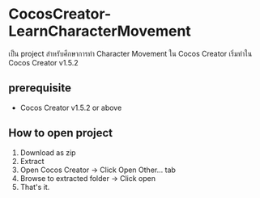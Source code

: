 # CocosCreator-LearnCharacterMovement
เป็น project สำหรับศึกษาการทำ Character Movement ใน Cocos Creator เริ่มทำใน Cocos Creator v1.5.2

## prerequisite
* Cocos Creator v1.5.2 or above

## How to open project
1. Download as zip
1. Extract
1. Open Cocos Creator -> Click Open Other... tab
1. Browse to extracted folder -> Click open
1. That's it.
